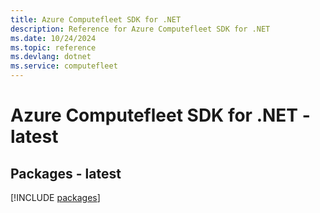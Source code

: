 ```yaml
---
title: Azure Computefleet SDK for .NET
description: Reference for Azure Computefleet SDK for .NET
ms.date: 10/24/2024
ms.topic: reference
ms.devlang: dotnet
ms.service: computefleet
---
```

# Azure Computefleet SDK for .NET - latest
## Packages - latest
[!INCLUDE [packages](computefleet-index.md)]